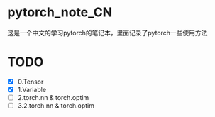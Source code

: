 # pytorch_note_CN
这是一个中文的学习pytorch的笔记本，里面记录了pytorch一些使用方法

# TODO
- [x] 0.Tensor
- [x] 1.Variable
- [ ] 2.torch.nn & torch.optim
- [ ] 3.2.torch.nn & torch.optim
